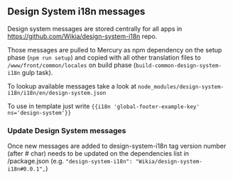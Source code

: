 ## Design System i18n messages
Design system messages are stored centrally for all apps in https://github.com/Wikia/design-system-i18n repo.

Those messages are pulled to Mercury as npm dependency on the setup phase (`npm run setup`) and copied with all other translation files to `/www/front/common/locales` on build phase (`build-common-design-system-i18n` gulp task).

To lookup available messages take a look at `node_modules/design-system-i18n/i18n/en/design-system.json`

To use in template just write `{{i18n 'global-footer-example-key' ns='design-system'}}`

### Update Design System messages
Once new messages are added to design-system-i18n tag version number (after # char) needs to be updated on the dependencies list in /package.json (e.g. `"design-system-i18n": "Wikia/design-system-i18n#0.0.1",`)